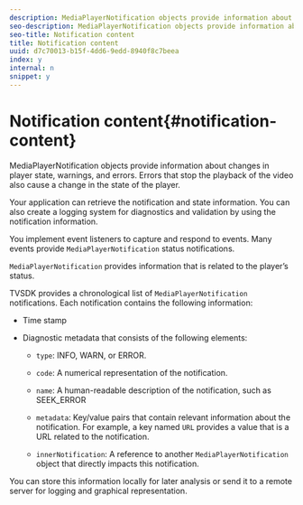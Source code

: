 ```yaml
---
description: MediaPlayerNotification objects provide information about changes in player state, warnings, and errors. Errors that stop the playback of the video also cause a change in the state of the player.
seo-description: MediaPlayerNotification objects provide information about changes in player state, warnings, and errors. Errors that stop the playback of the video also cause a change in the state of the player.
seo-title: Notification content
title: Notification content
uuid: d7c70013-b15f-4dd6-9edd-8940f8c7beea
index: y
internal: n
snippet: y
---
```


# Notification content{#notification-content}

MediaPlayerNotification objects provide information about changes in player state, warnings, and errors. Errors that stop the playback of the video also cause a change in the state of the player.

Your application can retrieve the notification and state information. You can also create a logging system for diagnostics and validation by using the notification information.

You implement event listeners to capture and respond to events. Many events provide `MediaPlayerNotification` status notifications.

`MediaPlayerNotification` provides information that is related to the player’s status.

TVSDK provides a chronological list of `MediaPlayerNotification` notifications. Each notification contains the following information:

* Time stamp 
* Diagnostic metadata that consists of the following elements:

    * `type`: INFO, WARN, or ERROR. 
    * `code`: A numerical representation of the notification. 
    * `name`: A human-readable description of the notification, such as SEEK_ERROR 
    * `metadata`: Key/value pairs that contain relevant information about the notification. For example, a key named `URL` provides a value that is a URL related to the notification. 
    
    * `innerNotification`: A reference to another `MediaPlayerNotification` object that directly impacts this notification.

You can store this information locally for later analysis or send it to a remote server for logging and graphical representation. 
